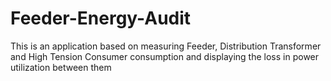 # Feeder-Energy-Audit
This is an application based on measuring Feeder, Distribution Transformer and High Tension Consumer consumption and displaying the loss in power utilization between them
